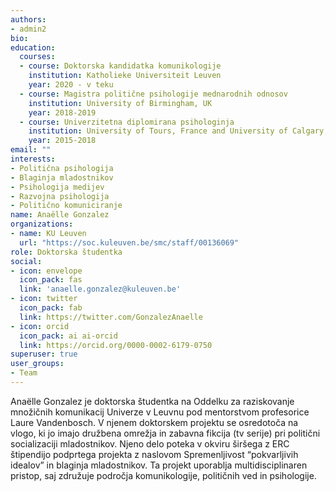 ```yaml
---
authors:
- admin2
bio:
education:
  courses:
  - course: Doktorska kandidatka komunikologije
    institution: Katholieke Universiteit Leuven
    year: 2020 - v teku
  - course: Magistra politične psihologije mednarodnih odnosov
    institution: University of Birmingham, UK
    year: 2018-2019
  - course: Univerzitetna diplomirana psihologinja
    institution: University of Tours, France and University of Calgary, Canada
    year: 2015-2018
email: ""
interests:
- Politična psihologija
- Blaginja mladostnikov
- Psihologija medijev
- Razvojna psihologija
- Politično komuniciranje
name: Anaëlle Gonzalez
organizations:
- name: KU Leuven
  url: "https://soc.kuleuven.be/smc/staff/00136069"
role: Doktorska študentka
social:
- icon: envelope
  icon_pack: fas
  link: 'anaelle.gonzalez@kuleuven.be'
- icon: twitter
  icon_pack: fab
  link: https://twitter.com/GonzalezAnaelle
- icon: orcid
  icon_pack: ai ai-orcid
  link: https://orcid.org/0000-0002-6179-0750
superuser: true
user_groups:
- Team
---
```


Anaëlle Gonzalez je doktorska študentka na Oddelku za raziskovanje množičnih komunikacij Univerze v Leuvnu pod mentorstvom profesorice Laure Vandenbosch. V njenem doktorskem projektu se osredotoča na vlogo, ki jo imajo družbena omrežja in zabavna fikcija (tv serije) pri politični socializaciji mladostnikov. Njeno delo poteka v okviru širšega z ERC štipendijo podprtega projekta z naslovom Spremenljivost “pokvarljivih idealov” in blaginja mladostnikov. Ta projekt uporablja multidisciplinaren pristop, saj združuje področja komunikologije, političnih ved in psihologije.